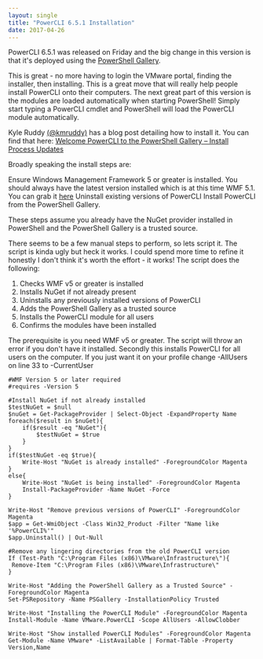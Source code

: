```yaml
---
layout: single
title: "PowerCLI 6.5.1 Installation"
date: 2017-04-26
---
```

PowerCLI 6.5.1 was released on Friday and the big change in this version is that it's deployed using the [PowerShell Gallery](https://www.powershellgallery.com/).

This is great - no more having to login the VMware portal, finding the installer, then installing.  This is a great move that will really help people install PowerCLI onto their computers.  The next great part of this version is the modules are loaded automatically when starting PowerShell!  Simply start typing a PowerCLI cmdlet and PowerShell will load the PowerCLI module automatically.

Kyle Ruddy [(@kmruddy)](https://twitter.com/kmruddy) has a blog post detailing how to install it.  You can find that here: [Welcome PowerCLI to the PowerShell Gallery – Install Process Updates](https://blogs.vmware.com/PowerCLI/2017/04/powercli-install-process-powershell-gallery.html)

Broadly speaking the install steps are:

Ensure Windows Management Framework 5 or greater is installed.  You should always have the latest version installed which is at this time WMF 5.1.  You can grab it [here](https://www.microsoft.com/en-us/download/details.aspx?id=54616)
Uninstall existing versions of PowerCLI
Install PowerCLI from the PowerShell Gallery.

These steps assume you already have the NuGet provider installed in PowerShell and the PowerShell Gallery is a trusted source.

There seems to be a few manual steps to perform, so lets script it.  The script is kinda ugly but heck it works.  I could spend more time to refine it honestly I don't think it's worth the effort - it works! The script does the following:

1. Checks WMF v5 or greater is installed
2. Installs NuGet if not already present
3. Uninstalls any previously installed versions of PowerCLI
4. Adds the PowerShell Gallery as a trusted source
5. Installs the PowerCLI module for all users
6. Confirms the modules have been installed

The prerequisite is you need WMF v5 or greater. The script will throw an error if you don't have it installed.  Secondly this installs PowerCLI for all users on the computer. If you just want it on your profile change -AllUsers on line 33 to -CurrentUser

~~~ posh
#WMF Version 5 or later required
#requires -Version 5

#Install NuGet if not already installed
$testNuGet = $null
$nuGet = Get-PackageProvider | Select-Object -ExpandProperty Name
foreach($result in $nuGet){
    if($result -eq "NuGet"){
        $testNuGet = $true
    }
}
if($testNuGet -eq $true){
    Write-Host "NuGet is already installed" -ForegroundColor Magenta
}
else{
    Write-Host "NuGet is being installed" -ForegroundColor Magenta
    Install-PackageProvider -Name NuGet -Force
}

Write-Host "Remove previous versions of PowerCLI" -ForegroundColor Magenta
$app = Get-WmiObject -Class Win32_Product -Filter "Name like '%PowerCLI%'"
$app.Uninstall() | Out-Null

#Remove any lingering directories from the old PowerCLI version
If (Test-Path "C:\Program Files (x86)\VMware\Infrastructure\"){
 Remove-Item "C:\Program Files (x86)\VMware\Infrastructure\"
}

Write-Host "Adding the PowerShell Gallery as a Trusted Source" -ForegroundColor Magenta
Set-PSRepository -Name PSGallery -InstallationPolicy Trusted

Write-Host "Installing the PowerCLI Module" -ForegroundColor Magenta
Install-Module -Name VMware.PowerCLI -Scope AllUsers -AllowClobber

Write-Host "Show installed PowerCLI Modules" -ForegroundColor Magenta
Get-Module -Name VMware* -ListAvailable | Format-Table -Property Version,Name

~~~